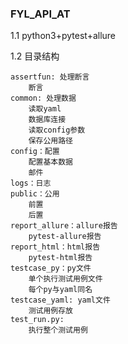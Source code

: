 ### **FYL_API_AT**

1.1 python3+pytest+allure

1.2 目录结构

```
assertfun: 处理断言
    断言
common: 处理数据
    读取yaml
    数据库连接
    读取config参数
    保存公用路径
config：配置
    配置基本数据
    邮件
logs：日志
public：公用
    前置
    后置
report_allure：allure报告
    pytest-allure报告
report_html：html报告
    pytest-html报告
testcase_py：py文件
    单个执行测试用例文件
    每个py与yaml同名
testcase_yaml: yaml文件
    测试用例存放
test_run.py:
    执行整个测试用例
```
